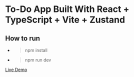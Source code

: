 # To-Do App Built With React + TypeScript + Vite + Zustand
## How to run
  - > npm install
  - > npm run dev

[Live Demo](https://omarzaghlouleh.github.io/react-to-do-app/)
